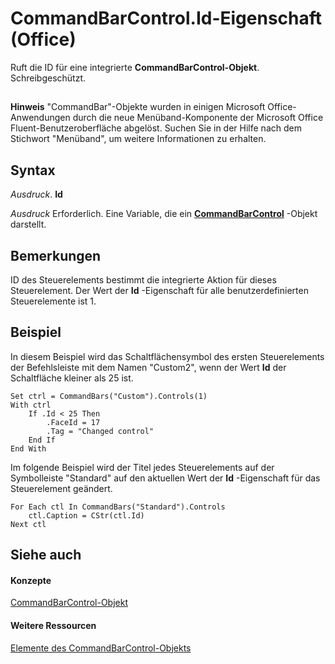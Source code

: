 
# CommandBarControl.Id-Eigenschaft (Office)

Ruft die ID für eine integrierte  **CommandBarControl-Objekt**. Schreibgeschützt.


## 


 **Hinweis**  "CommandBar"-Objekte wurden in einigen Microsoft Office-Anwendungen durch die neue Menüband-Komponente der Microsoft Office Fluent-Benutzeroberfläche abgelöst. Suchen Sie in der Hilfe nach dem Stichwort "Menüband", um weitere Informationen zu erhalten.


## Syntax

 _Ausdruck_. **Id**

 _Ausdruck_ Erforderlich. Eine Variable, die ein **[CommandBarControl](b104ec00-beeb-a927-4b7b-108f4e3164f5.md)** -Objekt darstellt.


## Bemerkungen

ID des Steuerelements bestimmt die integrierte Aktion für dieses Steuerelement. Der Wert der  **Id** -Eigenschaft für alle benutzerdefinierten Steuerelemente ist 1.


## Beispiel

In diesem Beispiel wird das Schaltflächensymbol des ersten Steuerelements der Befehlsleiste mit dem Namen "Custom2", wenn der Wert  **Id** der Schaltfläche kleiner als 25 ist.


```
Set ctrl = CommandBars("Custom").Controls(1) 
With ctrl 
    If .Id < 25 Then 
        .FaceId = 17 
        .Tag = "Changed control" 
    End If 
End With
```

Im folgende Beispiel wird der Titel jedes Steuerelements auf der Symbolleiste "Standard" auf den aktuellen Wert der  **Id** -Eigenschaft für das Steuerelement geändert.




```
For Each ctl In CommandBars("Standard").Controls 
    ctl.Caption = CStr(ctl.Id) 
Next ctl
```


## Siehe auch


#### Konzepte


[CommandBarControl-Objekt](b104ec00-beeb-a927-4b7b-108f4e3164f5.md)
#### Weitere Ressourcen


[Elemente des CommandBarControl-Objekts](http://msdn.microsoft.com/library/1d2360e4-7511-a3a4-9959-2f7c8282bf99%28Office.15%29.aspx)